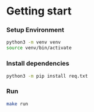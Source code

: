 # Getting start
### Setup Environment
```bash
python3 -m venv venv
source venv/bin/activate
```
### Install dependencies 
```bash
python3 -m pip install req.txt
```
### Run
```bash
make run
```